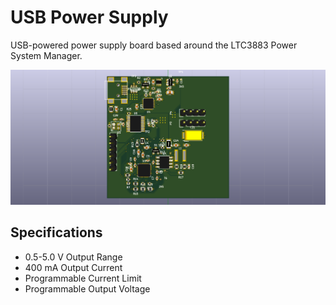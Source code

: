 # USB Power Supply
USB-powered power supply board based around the LTC3883 Power System Manager. 

![Board 3D Render](usbsupply.png)

## Specifications
- 0.5-5.0 V Output Range
- 400 mA Output Current
- Programmable Current Limit
- Programmable Output Voltage
